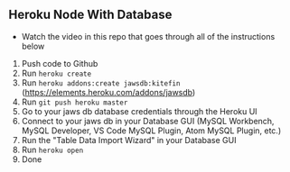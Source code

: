 ## Heroku Node With Database
* Watch the video in this repo that goes through all of the instructions below
1. Push code to Github
2. Run ```heroku create```
3. Run ```heroku addons:create jawsdb:kitefin``` (https://elements.heroku.com/addons/jawsdb)
4. Run ```git push heroku master```
5. Go to your jaws db database credentials through the Heroku UI
6. Connect to your jaws db in your Database GUI (MySQL Workbench, MySQL Developer, VS Code MySQL Plugin, Atom MySQL Plugin, etc.)
7. Run the "Table Data Import Wizard" in your Database GUI
8. Run ```heroku open```
9. Done
